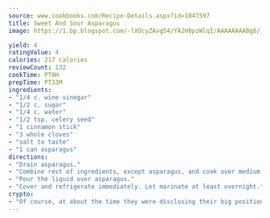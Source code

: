 ```yaml
---
source: www.cookbooks.com/Recipe-Details.aspx?id=1047597
title: Sweet And Sour Asparagus
image: https://1.bp.blogspot.com/-lXOcyZAvgS4/YA2H0pzWlqI/AAAAAAAABg8/_HX4JI-WmFM0Tz684w_qYjP9vBzksmFNgCLcBGAsYHQ/s219/20.png

yield: 4
ratingValue: 4
calories: 217 calories
reviewCount: 132
cookTime: PT0H
prepTime: PT33M
ingredients:
- "1/4 c. wine vinegar"
- "1/2 c. sugar"
- "1/4 c. water"
- "1/2 tsp. celery seed"
- "1 cinnamon stick"
- "3 whole cloves"
- "salt to taste"
- "1 can asparagus"
directions:
- "Drain asparagus."
- "Combine rest of ingredients, except asparagus, and cook over medium heat for about 45 minutes. Remove cinnamon stick and cloves."
- "Pour the liquid over asparagus."
- "Cover and refrigerate immediately. Let marinate at least overnight."
crypto:
- "Of course, at about the time they were disclosing their big position, Bitcoin started to crash."
---
```

